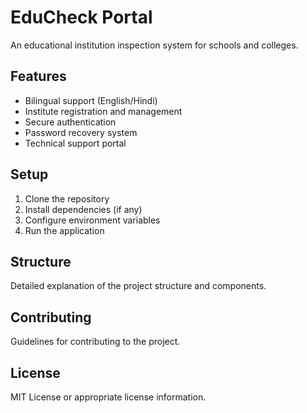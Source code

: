 # EduCheck Portal

An educational institution inspection system for schools and colleges.

## Features

- Bilingual support (English/Hindi)
- Institute registration and management
- Secure authentication
- Password recovery system
- Technical support portal

## Setup

1. Clone the repository
2. Install dependencies (if any)
3. Configure environment variables
4. Run the application

## Structure

Detailed explanation of the project structure and components.

## Contributing

Guidelines for contributing to the project.

## License

MIT License or appropriate license information. 